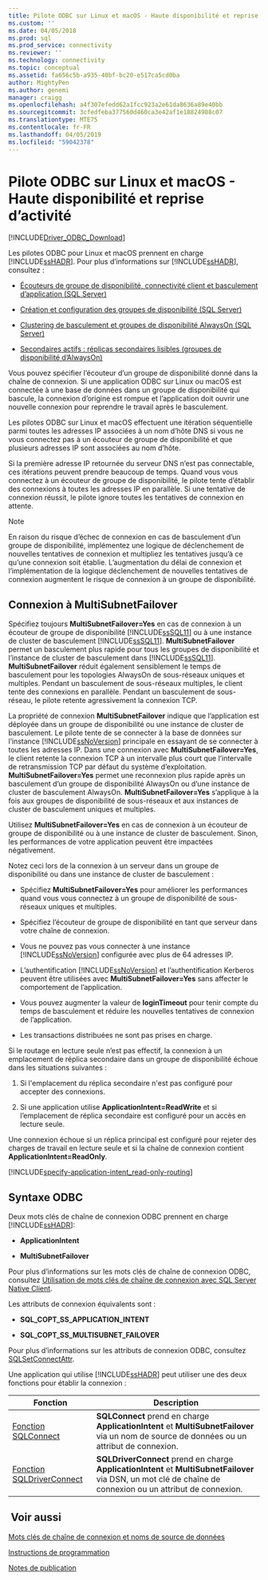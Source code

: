 ```yaml
---
title: Pilote ODBC sur Linux et macOS - Haute disponibilité et reprise d’activité | Microsoft Docs
ms.custom: ''
ms.date: 04/05/2018
ms.prod: sql
ms.prod_service: connectivity
ms.reviewer: ''
ms.technology: connectivity
ms.topic: conceptual
ms.assetid: fa656c5b-a935-40bf-bc20-e517ca5cd0ba
author: MightyPen
ms.author: genemi
manager: craigg
ms.openlocfilehash: a4f307efedd62a1fcc923a2e61da8636a89e40bb
ms.sourcegitcommit: 3cfedfeba377560d460ca3e42af1e18824988c07
ms.translationtype: MTE75
ms.contentlocale: fr-FR
ms.lasthandoff: 04/05/2019
ms.locfileid: "59042378"
---
```

# <a name="odbc-driver-on-linux-and-macos-support-for-high-availability-and-disaster-recovery"></a>Pilote ODBC sur Linux et macOS - Haute disponibilité et reprise d’activité
[!INCLUDE[Driver_ODBC_Download](../../../includes/driver_odbc_download.md)]

Les pilotes ODBC pour Linux et macOS prennent en charge [!INCLUDE[ssHADR](../../../includes/sshadr_md.md)]. Pour plus d’informations sur [!INCLUDE[ssHADR](../../../includes/sshadr_md.md)], consultez :  
  
-   [Écouteurs de groupe de disponibilité, connectivité client et basculement d’application (SQL Server)](https://msdn.microsoft.com/library/hh213417.aspx)  
  
-   [Création et configuration des groupes de disponibilité (SQL Server)](https://msdn.microsoft.com/library/ff878265.aspx)  
  
-   [Clustering de basculement et groupes de disponibilité AlwaysOn (SQL Server)](https://msdn.microsoft.com/library/ff929171.aspx)  
  
-   [Secondaires actifs : réplicas secondaires lisibles (groupes de disponibilité d’AlwaysOn)](https://msdn.microsoft.com/library/ff878253.aspx)  
  
Vous pouvez spécifier l’écouteur d’un groupe de disponibilité donné dans la chaîne de connexion. Si une application ODBC sur Linux ou macOS est connectée à une base de données dans un groupe de disponibilité qui bascule, la connexion d’origine est rompue et l’application doit ouvrir une nouvelle connexion pour reprendre le travail après le basculement.

Les pilotes ODBC sur Linux et macOS effectuent une itération séquentielle parmi toutes les adresses IP associées à un nom d’hôte DNS si vous ne vous connectez pas à un écouteur de groupe de disponibilité et que plusieurs adresses IP sont associées au nom d’hôte.

Si la première adresse IP retournée du serveur DNS n’est pas connectable, ces itérations peuvent prendre beaucoup de temps. Quand vous vous connectez à un écouteur de groupe de disponibilité, le pilote tente d’établir des connexions à toutes les adresses IP en parallèle. Si une tentative de connexion réussit, le pilote ignore toutes les tentatives de connexion en attente.

> [!NOTE]  
> En raison du risque d’échec de connexion en cas de basculement d’un groupe de disponibilité, implémentez une logique de déclenchement de nouvelles tentatives de connexion et multipliez les tentatives jusqu’à ce qu’une connexion soit établie. L’augmentation du délai de connexion et l’implémentation de la logique déclenchement de nouvelles tentatives de connexion augmentent le risque de connexion à un groupe de disponibilité.

## <a name="connecting-with-multisubnetfailover"></a>Connexion à MultiSubnetFailover

Spécifiez toujours **MultiSubnetFailover=Yes** en cas de connexion à un écouteur de groupe de disponibilité [!INCLUDE[ssSQL11](../../../includes/sssql11-md.md)] ou à une instance de cluster de basculement [!INCLUDE[ssSQL11](../../../includes/sssql11-md.md)]. **MultiSubnetFailover** permet un basculement plus rapide pour tous les groupes de disponibilité et l’instance de cluster de basculement dans [!INCLUDE[ssSQL11](../../../includes/sssql11-md.md)]. **MultiSubnetFailover** réduit également sensiblement le temps de basculement pour les topologies AlwaysOn de sous-réseaux uniques et multiples. Pendant un basculement de sous-réseaux multiples, le client tente des connexions en parallèle. Pendant un basculement de sous-réseau, le pilote retente agressivement la connexion TCP.

La propriété de connexion **MultiSubnetFailover** indique que l’application est déployée dans un groupe de disponibilité ou une instance de cluster de basculement. Le pilote tente de se connecter à la base de données sur l’instance [!INCLUDE[ssNoVersion](../../../includes/ssnoversion-md.md)] principale en essayant de se connecter à toutes les adresses IP. Dans une connexion avec **MultiSubnetFailover=Yes**, le client retente la connexion TCP à un intervalle plus court que l’intervalle de retransmission TCP par défaut du système d’exploitation. **MultiSubnetFailover=Yes** permet une reconnexion plus rapide après un basculement d’un groupe de disponibilité AlwaysOn ou d’une instance de cluster de basculement AlwaysOn. **MultiSubnetFailover=Yes** s’applique à la fois aux groupes de disponibilité de sous-réseaux et aux instances de cluster de basculement uniques et multiples.  

Utilisez **MultiSubnetFailover=Yes** en cas de connexion à un écouteur de groupe de disponibilité ou à une instance de cluster de basculement. Sinon, les performances de votre application peuvent être impactées négativement.

Notez ceci lors de la connexion à un serveur dans un groupe de disponibilité ou dans une instance de cluster de basculement :
  
-   Spécifiez **MultiSubnetFailover=Yes** pour améliorer les performances quand vous vous connectez à un groupe de disponibilité de sous-réseaux uniques et multiples.

-   Spécifiez l’écouteur de groupe de disponibilité en tant que serveur dans votre chaîne de connexion.
  
-   Vous ne pouvez pas vous connecter à une instance [!INCLUDE[ssNoVersion](../../../includes/ssnoversion-md.md)] configurée avec plus de 64 adresses IP.

-   L’authentification [!INCLUDE[ssNoVersion](../../../includes/ssnoversion-md.md)] et l’authentification Kerberos peuvent être utilisées avec **MultiSubnetFailover=Yes** sans affecter le comportement de l’application.

-   Vous pouvez augmenter la valeur de **loginTimeout** pour tenir compte du temps de basculement et réduire les nouvelles tentatives de connexion de l’application.

-   Les transactions distribuées ne sont pas prises en charge.  
  
Si le routage en lecture seule n’est pas effectif, la connexion à un emplacement de réplica secondaire dans un groupe de disponibilité échoue dans les situations suivantes :  
  
1.  Si l'emplacement du réplica secondaire n'est pas configuré pour accepter des connexions.  
  
2.  Si une application utilise **ApplicationIntent=ReadWrite** et si l’emplacement de réplica secondaire est configuré pour un accès en lecture seule.  
  
Une connexion échoue si un réplica principal est configuré pour rejeter des charges de travail en lecture seule et si la chaîne de connexion contient **ApplicationIntent=ReadOnly**.  


[!INCLUDE[specify-application-intent_read-only-routing](~/includes/paragraph-content/specify-application-intent-read-only-routing.md)]


## <a name="odbc-syntax"></a>Syntaxe ODBC

Deux mots clés de chaîne de connexion ODBC prennent en charge [!INCLUDE[ssHADR](../../../includes/sshadr_md.md)]:  
  
-   **ApplicationIntent**  
  
-   **MultiSubnetFailover**  
  
Pour plus d’informations sur les mots clés de chaîne de connexion ODBC, consultez [Utilisation de mots clés de chaîne de connexion avec SQL Server Native Client](../../../relational-databases/native-client/applications/using-connection-string-keywords-with-sql-server-native-client.md).  
  
Les attributs de connexion équivalents sont :
  
-   **SQL_COPT_SS_APPLICATION_INTENT**  
  
-   **SQL_COPT_SS_MULTISUBNET_FAILOVER**  
  
Pour plus d’informations sur les attributs de connexion ODBC, consultez [SQLSetConnectAttr](../../../relational-databases/native-client-odbc-api/sqlsetconnectattr.md).  
  
Une application qui utilise [!INCLUDE[ssHADR](../../../includes/sshadr_md.md)] peut utiliser une des deux fonctions pour établir la connexion :  
  
|Fonction|Description|  
|------------|---------------|  
|[Fonction SQLConnect](../../../odbc/reference/syntax/sqlconnect-function.md)|**SQLConnect** prend en charge **ApplicationIntent** et **MultiSubnetFailover** via un nom de source de données ou un attribut de connexion.|  
|[Fonction SQLDriverConnect](../../../odbc/reference/syntax/sqldriverconnect-function.md)|**SQLDriverConnect** prend en charge **ApplicationIntent** et **MultiSubnetFailover** via DSN, un mot clé de chaîne de connexion ou un attribut de connexion.|
  
## <a name="see-also"></a> Voir aussi  

[Mots clés de chaîne de connexion et noms de source de données](../../../connect/odbc/linux-mac/connection-string-keywords-and-data-source-names-dsns.md)

[Instructions de programmation](../../../connect/odbc/linux-mac/programming-guidelines.md)

[Notes de publication](../../../connect/odbc/linux-mac/release-notes-odbc-sql-server-linux-mac.md)  
